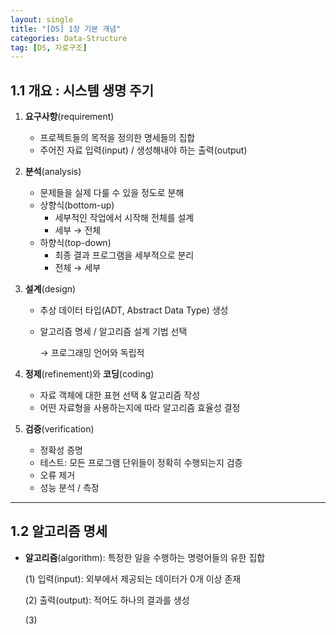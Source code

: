 ```yaml
---
layout: single
title: "[DS] 1장 기본 개념"
categories: Data-Structure
tag: [DS, 자료구조]
---
```


## 1.1 개요 : 시스템 생명 주기

1. **요구사항**(requirement)

   - 프로젝트들의 목적을 정의한 명세들의 집합
   - 주어진 자료 입력(input) / 생성해내야 하는 출력(output)

2. **분석**(analysis)

   - 문제들을 실제 다룰 수 있을 정도로 분해
   - 상향식(bottom-up)
     - 세부적인 작업에서 시작해 전체를 설계
     - 세부 → 전체
   - 하향식(top-down)
     - 최종 결과 프로그램을 세부적으로 분리
     - 전체 → 세부

3. **설계**(design)

   - 추상 데이터 타입(ADT, Abstract Data Type) 생성

   - 알고리즘 명세 / 알고리즘 설계 기법 선택

     → 프로그래밍 언어와 독립적

4. **정제**(refinement)와 **코딩**(coding)

   - 자료 객체에 대한 표현 선택 & 알고리즘 작성 
   - 어떤 자료형을 사용하는지에 따라 알고리즘 효율성 결정

5. **검증**(verification)

   - 정확성 증명
   - 테스트: 모든 프로그램 단위들이 정확히 수행되는지 검증
   - 오류 제거
   - 성능 분석 / 측정

---

## 1.2 알고리즘 명세

- **알고리즘**(algorithm): 특정한 일을 수행하는 명령어들의 유한 집합 

  (1) 입력(input): 외부에서 제공되는 데이터가 0개 이상 존재

  (2) 출력(output): 적어도 하나의 결과를 생성

  (3)
